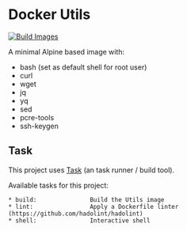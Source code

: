 # Docker Utils

[![Build Images](https://github.com/Ilyes512/utils/actions/workflows/build.yml/badge.svg)](https://github.com/Ilyes512/utils/actions/workflows/build.yml)

A minimal Alpine based image with:

- bash (set as default shell for root user)
- curl
- wget
- jq
- yq
- sed
- pcre-tools
- ssh-keygen

## Task

This project uses [Task](https://taskfile.dev) (an task runner / build tool).

Available tasks for this project:

```
* build:               Build the Utils image
* lint:                Apply a Dockerfile linter (https://github.com/hadolint/hadolint)
* shell:               Interactive shell
```
